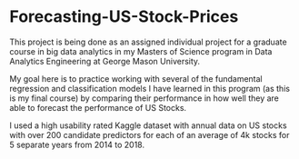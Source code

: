 # Forecasting-US-Stock-Prices
This project is being done as an assigned individual project for a graduate course in 
big data analytics in my Masters of Science program in Data Analytics Engineering at 
George Mason University.

My goal here is to practice working with several of the fundamental regression and classification
models I have learned in this program (as this is my final course) by comparing their performance
in how well they are able to forecast the performance of US Stocks.

I used a high usability rated Kaggle dataset with annual data on US stocks with over 200 candidate
predictors for each of an average of 4k stocks for 5 separate years from 2014 to 2018.
